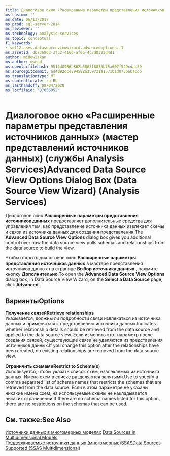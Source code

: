 ```yaml
---
title: Диалоговое окно «Расширенные параметры представления источников данных» (мастер представлений источников данных) (Analysis Services) | Документация Майкрософт
ms.custom: ''
ms.date: 06/13/2017
ms.prod: sql-server-2014
ms.reviewer: ''
ms.technology: analysis-services
ms.topic: conceptual
f1_keywords:
- sql12.asvs.datasourceviewwizard.advancedoptions.f1
ms.assetid: db736863-3fc2-4166-af05-4c7d0323d4d1
author: minewiskan
ms.author: owend
ms.openlocfilehash: 9512d0986b862b5865f8873b75a607f549cdac39
ms.sourcegitcommit: ad4d92dce894592a259721a1571b1d8736abacdb
ms.translationtype: MT
ms.contentlocale: ru-RU
ms.lasthandoff: 08/04/2020
ms.locfileid: "87656952"
---
```

# <a name="advanced-data-source-view-options-dialog-box-data-source-view-wizard-analysis-services"></a><span data-ttu-id="429a9-102">Диалоговое окно «Расширенные параметры представления источников данных» (мастер представлений источников данных) (службы Analysis Services)</span><span class="sxs-lookup"><span data-stu-id="429a9-102">Advanced Data Source View Options Dialog Box (Data Source View Wizard) (Analysis Services)</span></span>
  <span data-ttu-id="429a9-103">Диалоговое окно **Расширенные параметры представления источников данных** предоставляет дополнительные средства для управления тем, как представление источника данных извлекает схемы и связи из источника данных для создания представления.</span><span class="sxs-lookup"><span data-stu-id="429a9-103">The **Advanced Data Source View Options** dialog box gives you additional control over how the data source view pulls schemas and relationships from the data source to build the view.</span></span>  
  
 <span data-ttu-id="429a9-104">Чтобы открыть диалоговое окно **Расширенные параметры представления источников данных** в мастере представления источников данных на странице **Выбор источника данных** , нажмите кнопку **Дополнительно**.</span><span class="sxs-lookup"><span data-stu-id="429a9-104">To open the **Advanced Data Source View Options** dialog box, in Data Source View Wizard, on the **Select a Data Source** page, click **Advanced**.</span></span>  
  
## <a name="options"></a><span data-ttu-id="429a9-105">Варианты</span><span class="sxs-lookup"><span data-stu-id="429a9-105">Options</span></span>  
 <span data-ttu-id="429a9-106">**Получение связей**</span><span class="sxs-lookup"><span data-stu-id="429a9-106">**Retrieve relationships**</span></span>  
 <span data-ttu-id="429a9-107">Указывается, должны ли подробности связи извлекаться из источника данных и применяться к представлению источника данных.</span><span class="sxs-lookup"><span data-stu-id="429a9-107">Indicates whether relationship details should be retrieved from the data source and applied to the data source view.</span></span> <span data-ttu-id="429a9-108">Если изменить этот параметр после создания связей, существующие связи не удаляются из представления источников данных.</span><span class="sxs-lookup"><span data-stu-id="429a9-108">If you change this option after the relationships have been created, no existing relationships are removed from the data source view.</span></span>  
  
 <span data-ttu-id="429a9-109">**Ограничить схемами**</span><span class="sxs-lookup"><span data-stu-id="429a9-109">**Restrict to Schema(s)**</span></span>  
 <span data-ttu-id="429a9-110">Используется, чтобы указать список схем, извлекаемых из источника данных. Имена схем в списке разделяются запятыми.</span><span class="sxs-lookup"><span data-stu-id="429a9-110">Use to specify a comma separated list of schema names that restricts the schemas that are retrieved from the data source.</span></span> <span data-ttu-id="429a9-111">Если в этом параметре не указаны никакие имена схем, на используемые схемы не накладывается никаких ограничений.</span><span class="sxs-lookup"><span data-stu-id="429a9-111">If there are no schema names listed for this option, there are no restrictions on the schemas that can be used.</span></span>  
  
## <a name="see-also"></a><span data-ttu-id="429a9-112">См. также:</span><span class="sxs-lookup"><span data-stu-id="429a9-112">See Also</span></span>  
 <span data-ttu-id="429a9-113">[Источники данных в многомерных моделях](multidimensional-models/data-sources-in-multidimensional-models.md) </span><span class="sxs-lookup"><span data-stu-id="429a9-113">[Data Sources in Multidimensional Models](multidimensional-models/data-sources-in-multidimensional-models.md) </span></span>  
 [<span data-ttu-id="429a9-114">Поддерживаемые источники данных &#40;многомерные&#41;SSAS</span><span class="sxs-lookup"><span data-stu-id="429a9-114">Data Sources Supported &#40;SSAS Multidimensional&#41;</span></span>](multidimensional-models/supported-data-sources-ssas-multidimensional.md)  
  
  
